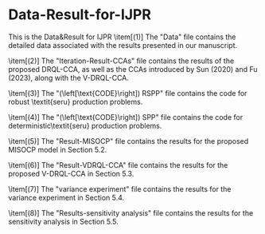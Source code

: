 # Data-Result-for-IJPR
This is the Data&amp;Result for IJPR
\item[(1)] The "Data" file contains the detailed data associated with the results presented in our manuscript. 

\item[(2)] The "Iteration-Result-CCAs" file contains the results of the proposed DRQL-CCA, as well as the CCAs introduced by Sun (2020) and Fu (2023), along with the V-DRQL-CCA. 

\item[(3)] The "\(\left[\text{CODE}\right]\) RSPP" file contains the code for robust \textit{seru} production problems.

\item[(4)] The "\(\left[\text{CODE}\right]\) SPP" file contains the code for  deterministic\textit{seru} production problems.

\item[(5)] The "Result-MISOCP" file contains the results for the proposed MISOCP model in Section 5.2.

\item[(6)] The "Result-VDRQL-CCA" file contains the results for the proposed V-DRQL-CCA in Section 5.3.

\item[(7)] The "variance experiment" file contains the results for the variance experiment in Section 5.4.

\item[(8)] The "Results-sensitivity analysis" file contains the results for the sensitivity analysis in Section 5.5.
